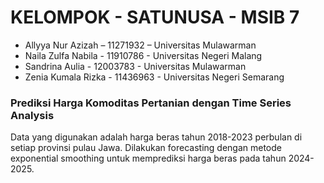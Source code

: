 # KELOMPOK - SATUNUSA - MSIB 7
- Allyya Nur Azizah – 11271932 – Universitas Mulawarman
- Naila Zulfa Nabila - 11910786 - Universitas Negeri Malang
- Sandrina Aulia - 12003783 - Universitas Mulawarman
- Zenia Kumala Rizka - 11436963 - Universitas Negeri Semarang

### Prediksi Harga Komoditas Pertanian dengan Time Series Analysis
Data yang digunakan adalah harga beras tahun 2018-2023 perbulan di setiap provinsi pulau Jawa. Dilakukan forecasting dengan metode exponential smoothing untuk memprediksi harga beras pada tahun 2024-2025.
